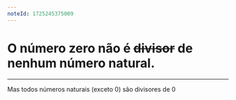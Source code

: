 ```yaml
---
noteId: 1725245375009
---
```


# O número zero não é ~~divisor~~ de nenhum número natural.

---

Mas todos números naturais (exceto 0) são divisores de 0
